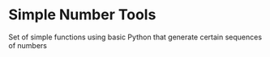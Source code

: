 # Simple Number Tools


Set of simple functions using basic Python that generate certain sequences of numbers
